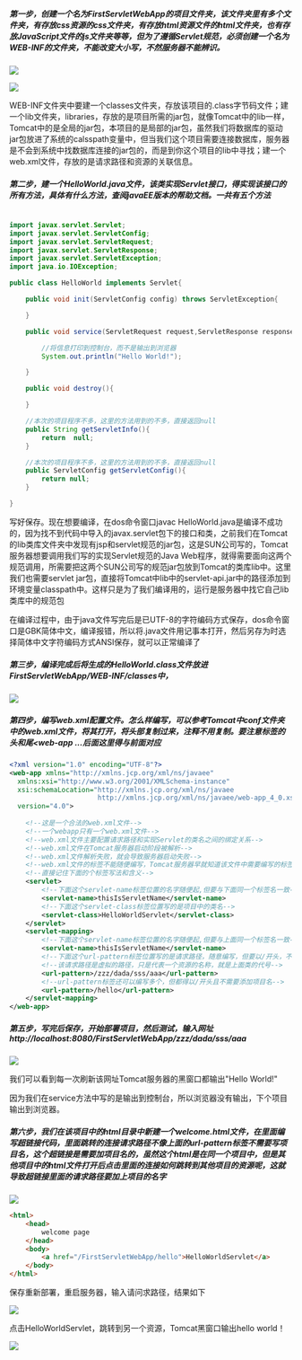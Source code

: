 ##### 第一步，创建一个名为FirstServletWebApp的项目文件夹，该文件夹里有多个文件夹，有存放css资源的css文件夹，有存放html资源文件的html文件夹，也有存放JavaScript文件的js文件夹等等，但为了遵循Servlet规范，必须创建一个名为WEB-INF的文件夹，不能改变大小写，不然服务器不能辨识。

![](F:\Git_Repositories\J2EE-servelet\截图\无IDE的ServletWebApp\1.png)

![](F:\Git_Repositories\J2EE-servelet\截图\无IDE的ServletWebApp\2.png)

WEB-INF文件夹中要建一个classes文件夹，存放该项目的.class字节码文件；建一个lib文件夹，libraries，存放的是项目所需的jar包，就像Tomcat中的lib一样，Tomcat中的是全局的jar包，本项目的是局部的jar包，虽然我们将数据库的驱动jar包放进了系统的calsspath变量中，但当我们这个项目需要连接数据库，服务器是不会到系统中找数据库连接的jar包的，而是到你这个项目的lib中寻找；建一个web.xml文件，存放的是请求路径和资源的关联信息。

##### 第二步，建一个HelloWorld.java文件，该类实现Servlet接口，得实现该接口的所有方法，具体有什么方法，查阅javaEE版本的帮助文档。一共有五个方法

```java

import javax.servlet.Servlet;
import javax.servlet.ServletConfig;
import javax.servlet.ServletRequest;
import javax.servlet.ServletResponse;
import javax.servlet.ServletException;
import java.io.IOException;

public class HelloWorld implements Servlet{

    public void init(ServletConfig config) throws ServletException{

    }

    public void service(ServletRequest request,ServletResponse response) throws IOException,ServletException{

        //将信息打印到控制台，而不是输出到浏览器
        System.out.println("Hello World!");

    }

    public void destroy(){

    }

    //本次的项目程序不多，这里的方法用到的不多，直接返回null
    public String getServletInfo(){
        return  null;
    }

    //本次的项目程序不多，这里的方法用到的不多，直接返回null
    public ServletConfig getServletConfig(){
        return null;
    }

}
```

写好保存。现在想要编译，在dos命令窗口javac HelloWorld.java是编译不成功的，因为找不到代码中导入的javax.servlet包下的接口和类，之前我们在Tomcat的lib类库文件夹中发现有jsp和servlet规范的jar包，这是SUN公司写的，Tomcat服务器想要调用我们写的实现Servlet规范的Java Web程序，就得需要面向这两个规范调用，所需要把这两个SUN公司写的规范jar包放到Tomcat的类库lib中。这里我们也需要servlet jar包，直接将Tomcat中lib中的servlet-api.jar中的路径添加到环境变量classpath中。这样只是为了我们编译用的，运行是服务器中找它自己lib类库中的规范包

在编译过程中，由于java文件写完后是已UTF-8的字符编码方式保存，dos命令窗口是GBK简体中文，编译报错，所以将.java文件用记事本打开，然后另存为时选择简体中文字符编码方式ANSI保存，就可以正常编译了

##### 第三步，编译完成后将生成的HelloWorld.class文件放进FirstServletWebApp/WEB-INF/classes中，

![](F:\Git_Repositories\J2EE-servelet\截图\无IDE的ServletWebApp\3.png)

##### 第四步，编写web.xml配置文件。怎么样编写，可以参考Tomcat中conf文件夹中的web.xml文件，将其打开，将头部复制过来，注释不用复制。要注意标签的头和尾<web-app ...后面这里得与前面对应

```xml
<?xml version="1.0" encoding="UTF-8"?>
<web-app xmlns="http://xmlns.jcp.org/xml/ns/javaee"
  xmlns:xsi="http://www.w3.org/2001/XMLSchema-instance"
  xsi:schemaLocation="http://xmlns.jcp.org/xml/ns/javaee
                      http://xmlns.jcp.org/xml/ns/javaee/web-app_4_0.xsd"
  version="4.0">
    
    <!--这是一个合法的web.xml文件-->
    <!--一个webapp只有一个web.xml文件-->
    <!--web.xml文件主要配置请求路径和实现Servlet的类名之间的绑定关系-->
    <!--web.xml文件在Tomcat服务器启动阶段被解析-->
    <!--web.xml文件解析失败，就会导致服务器启动失败-->
    <!--web.xml文件的标签不能随便编写，Tomcat服务器早就知道该文件中需要编写的标签，该标签也是SUN制定的规范-->
    <!--直接记住下面的个标签写法和含义-->
    <servlet>
        <!--下面这个servlet-name标签位置的名字随便起,但要与下面同一个标签名一致-->
    	<servlet-name>thisIsServletName</servlet-name>
        <!--下面这个servlet-class标签位置写的是项目中的类名-->
        <servlet-class>HelloWorldServlet</servlet-class>
    </servlet>
    <servlet-mapping>
        <!--下面这个servlet-name标签位置的名字随便起,但要与上面同一个标签名一致-->
        <servlet-name>thisIsServletName</servlet-name>
        <!--下面这个url-pattern标签位置写的是请求路径，随意编写，但要以/开头，不用添加项目的名称-->
        <!--该请求路径是虚拟的路径，只是代表一个资源的名称，就是上面类的代号-->
        <url-pattern>/zzz/dada/sss/aaa</url-pattern>
        <!--url-pattern标签还可以编写多个，但都得以/开头且不需要添加项目名-->
        <url-pattern>/hello</url-pattern>
    </servlet-mapping>
</web-app>
```

##### 第五步，写完后保存，开始部署项目，然后测试，输入网址http://localhost:8080/FirstServletWebApp/zzz/dada/sss/aaa

![](F:\Git_Repositories\J2EE-servelet\截图\无IDE的ServletWebApp\4.png)

我们可以看到每一次刷新该网址Tomcat服务器的黑窗口都输出"Hello World!"

因为我们在service方法中写的是输出到控制台，所以浏览器没有输出，下个项目输出到浏览器。 

##### 第六步，我们在该项目中的html目录中新建一个welcome.html文件，在里面编写超链接代码，里面跳转的连接请求路径不像上面的url-pattern标签不需要写项目名，这个超链接是需要加项目名的，虽然这个html是在同一个项目中，但是其他项目中的html文件打开后点击里面的连接如何跳转到其他项目的资源呢，这就导致超链接里面的请求路径要加上项目的名字

![](F:\Git_Repositories\J2EE-servelet\截图\无IDE的ServletWebApp\5.png)

```html
<html>
    <head>
        welcome page
    </head>
    <body>
        <a href="/FirstServletWebApp/hello">HelloWorldServlet</a>
    </body>
</html>
```

保存重新部署，重启服务器，输入请问求路径，结果如下

![](F:\Git_Repositories\J2EE-servelet\截图\无IDE的ServletWebApp\6.png)

点击HelloWorldServlet，跳转到另一个资源，Tomcat黑窗口输出hello world！

![](F:\Git_Repositories\J2EE-servelet\截图\无IDE的ServletWebApp\7.png)

